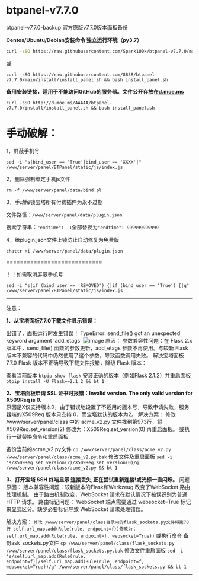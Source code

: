 # btpanel-v7.7.0
btpanel-v7.7.0-backup  官方原版v7.7.0版本面板备份

**Centos/Ubuntu/Debian安装命令 独立运行环境（py3.7）**

```Bash
curl -sSO https://raw.githubusercontent.com/Spark100k/btpanel-v7.7.0/main/install/install_panel.sh && bash install_panel.sh
```
或
```
curl -sSO https://raw.githubusercontent.com/8838/btpanel-v7.7.0/main/install/install_panel.sh && bash install_panel.sh
```

**备用安装链接，适用于不能访问GitHub的服务器。文件公开存放在[d.moe.ms](http://d.moe.ms/?btpanel-v7.7.0)**

```
curl -sSO http://d.moe.ms/AAAAA/btpanel-v7.7.0/install/install_panel.sh && bash install_panel.sh
```

# 手动破解：

1，屏蔽手机号

```
sed -i "s|bind_user == 'True'|bind_user == 'XXXX'|" /www/server/panel/BTPanel/static/js/index.js
```

2，删除强制绑定手机js文件

```
rm -f /www/server/panel/data/bind.pl
```

3，手动解锁宝塔所有付费插件为永不过期

文件路径：`/www/server/panel/data/plugin.json`

搜索字符串：`"endtime": -1`全部替换为`"endtime": 999999999999`

4，给plugin.json文件上锁防止自动修复为免费版

```
chattr +i /www/server/panel/data/plugin.json
```

============================

！！如需取消屏蔽手机号

```
sed -i "s|if (bind_user == 'REMOVED') {|if (bind_user == 'True') {|g" /www/server/panel/BTPanel/static/js/index.js
```

-------
注意： 

**1、从宝塔面板7.7.0下载文件显示错误：**

出错了，面板运行时发生错误！
TypeError: send_file() got an unexpected keyword argument 'add_etags'
![image](https://github.com/user-attachments/assets/6f45ff11-b531-4ece-b42b-350e9c0cc5b3)
原因：
参数兼容性问题：在 Flask 2.x 版本中，send_file() 函数的参数更新，add_etags 参数不再使用。与较新 Flask 版本不兼容的代码中仍然使用了这个参数，导致函数调用失败。
解决宝塔面板7.7.0 Flask 版本不正确导致下载文件报错，降级 Flask 版本：

查看当前版本
```btpip show flask```
安装正确的版本（例如Flask 2.1.2）并重启面板
```btpip install -U Flask==2.1.2 && bt 1```

**2、宝塔面板申请 SSL 证书时报错：Invalid version. The only valid version for X509Req is 0.**  
原因是X仅支持版本0，由于错误地设置了不适用的版本号，导致申请失败，服务器端的X509Req 版本只支持 0，而宝塔默认的版本为2。
解决方案：
修改 /www/server/panel/class 中的 acme_v2.py 文件找到第973行，将X509Req.set_version(2) 修改为：X509Req.set_version(0) 再重启面板。
或执行一键替换命令和重启面板
  
备份当前的acme_v2.py文件
`cp /www/server/panel/class/acme_v2.py /www/server/panel/class/acme_v2.py.bak`
修改文件及重启面板
`sed -i 's/X509Req.set_version(2)/X509Req.set_version(0)/g' /www/server/panel/class/acme_v2.py && bt 1`


**3、打开宝塔 SSH 终端显示 连接丢失,正在尝试重新连接!或光标一直闪烁。**
问题原因：
版本兼容性问题：较新版本的Flask和Werkzeug 改变了WebSocket 路由处理机制。
由于路由机制改变，WebSocket 请求在默认情况下被误识别为普通 HTTP 请求。
路由标记问题： WebSocket 端点需要通过 websocket=True 标记来显式区分。缺少必要标记导致 WebSocket 请求处理错误。

解决方案：
`修改 /www/server/panel/class目录内的flask_sockets.py文件将第78行
self.url_map.add(Rule(rule, endpoint=f))修改为：self.url_map.add(Rule(rule, endpoint=f, websocket=True))`
或执行命令
备份ask_sockets.py文件
`cp /www/server/panel/class/flask_sockets.py /www/server/panel/class/flask_sockets.py.bak`
修改文件重启面板
`sed -i 's/self.url_map.add(Rule(rule, endpoint=f))/self.url_map.add(Rule(rule, endpoint=f, websocket=True))/g' /www/server/panel/class/flask_sockets.py && bt 1`

--------------------
